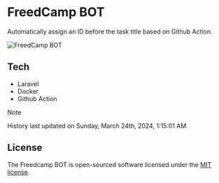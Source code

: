 # FreedCamp BOT

Automatically assign an ID before the task title based on Github Action.

![FreedCamp BOT](https://repository-images.githubusercontent.com/737932867/7d34798b-2680-471c-b089-a78a718d3d6a)

## Tech

- Laravel
- Docker
- Github Action

> [!NOTE]  
> History last updated on Sunday, March 24th, 2024, 1:15:01 AM

## License

The Freedcamp BOT is open-sourced software licensed under the [MIT license](https://opensource.org/licenses/MIT).
